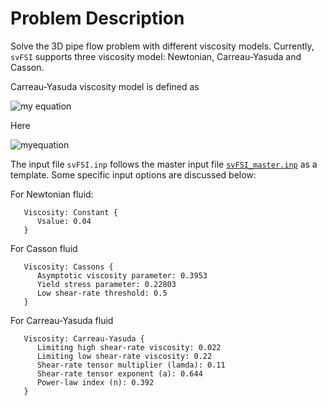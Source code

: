 
# **Problem Description**

Solve the 3D pipe flow problem with different viscosity models. Currently, `svFSI` supports three viscosity model: Newtonian, Carreau-Yasuda and Casson.

Carreau-Yasuda viscosity model is defined as

![my equation](https://latex.codecogs.com/svg.image?\eta=\eta_\infty&plus;(\eta_0-\eta_\infty)\left[&space;1&plus;\left(&space;\lambda&space;\dot{\gamma}&space;\right)^a&space;\right]^{\frac{n-1}{a}}&space;)

Here

![myequation](https://latex.codecogs.com/svg.image?\eta_\infty:&space;\text{Limiting&space;high&space;shear-rate&space;viscosity}\\&space;\eta_0:&space;\text{Limiting&space;low&space;shear-rate&space;viscosity}&space;\\&space;\lambda:&space;\text{Shear-rate&space;tensor&space;multiplier}&space;\\\dot{\gamma}:&space;\text{shear&space;rate}&space;\\a:&space;\text{Shear-rate&space;tensor&space;exponent}&space;\\n:&space;&space;\text{Power-law&space;index})





The input file `svFSI.inp` follows the master input file [`svFSI_master.inp`](./svFSI_master.inp) as a template. Some specific input options are discussed below:

For Newtonian fluid:

```
   Viscosity: Constant {
      Vsalue: 0.04
   }
```

For Casson fluid

```
   Viscosity: Cassons {
      Asymptotic viscosity parameter: 0.3953
      Yield stress parameter: 0.22803
      Low shear-rate threshold: 0.5
   }
```

For Carreau-Yasuda fluid

```
   Viscosity: Carreau-Yasuda {
      Limiting high shear-rate viscosity: 0.022
      Limiting low shear-rate viscosity: 0.22
      Shear-rate tensor multiplier (lamda): 0.11
      Shear-rate tensor exponent (a): 0.644
      Power-law index (n): 0.392
   }
```



